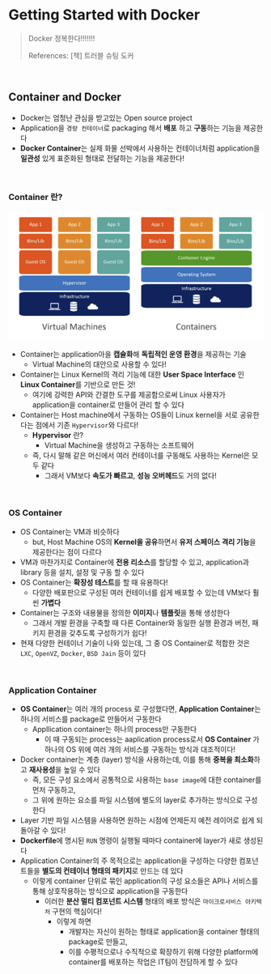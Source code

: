 # Getting Started with Docker

> Docker 정복한다!!!!!!!
>
> References: [책] 트러블 슈팅 도커

<br>

## Container and Docker

- Docker는 엄청난 관심을 받고있는 Open source project
- Application을 `경량 컨테이너`로 packaging 해서 **배포** 하고 **구동**하는 기능을 제공한다
- **Docker Container**는 실제 화물 선박에서 사용하는 컨테이너처럼 application을 **일관성** 있게 표준화된 형태로 전달하는 기능을 제공한다!

<br>

### Container 란?

![VM vs Container](../images/image-20200802224306612.png)

- Container는 application아을 **캡슐화**해 **독립적인 운영 환경**을 제공하는 기술
  - Virtual Machine의 대안으로 사용할 수 있다!
- Container는 Linux Kernel의 격리 기능에 대한 **User Space Interface** 인 **Linux Container**를 기반으로 만든 것!
  - 여기에 강력한 API와 간결한 도구를 제공함으로써 Linux 사용자가 application을 container로 만들어 관리 할 수 있다
- Container는 Host machine에서 구동하는 OS들이 Linux kernel을 서로 공유한다는 점에서 기존 `Hypervisor`와 다르다!
  - **Hypervisor** 란?
    - Virtual Machine을 생성하고 구동하는 소프트웨어
  - 즉, 다시 말해 같은 머신에서 여러 컨테이너를 구동해도 사용하는 Kernel은 모두 같다
    - 그래서 VM보다 **속도가 빠르고**, **성능 오버헤드**도 거의 없다!

<br>

### OS Container

- OS Container는 VM과 비슷하다
  - but, Host Machine OS의 **Kernel을 공유**하면서 **유저 스페이스 격리 기능**을 제공한다는 점이 다르다
- VM과 마찬가지로 Container에 **전용 리소스**를 할당할 수 있고, application과 library 등을 설치, 설정 및 구동 할 수 있다
- OS Container는 **확장성 테스트**를 할 때 유용하다!
  - 다양한 배포판으로 구성된 여러 컨테이너를 쉽게 배포할 수 있는데 VM보다 훨씬 **가볍다** 
- Container는 구조와 내용물을 정의한 **이미지**나 **템플릿**을 통해 생성한다
  - 그래서 개발 환경을 구축할 때 다른 Container와 동일한 실행 환경과 버전, 패키지 환경을 갖추도록 구성하기가 쉽다!
- 현재 다양한 컨테이너 기술이 나와 있는데, 그 중 OS Container로 적합한 것은 `LXC`, `OpenVZ`, `Docker`, `BSD Jain` 등이 있다

<br>

### Application Container

- **OS Container**는 여러 개의 process 로 구성했다면, **Application Container**는 하나의 서비스를 package로 만들어서 구동한다
  - Appllication container는 하나의 process만 구동한다
    - 이 때 구동되는 process는 aaplication process로서 **OS Container** 가 하나의 OS 위에 여러 개의 서비스를 구동하는 방식과 대조적이다!
- Docker container는 계층 (layer) 방식을 사용하는데, 이를 통해 **중복을 최소화**하고 **재사용성**을 높일 수 있다
  - 즉, 모든 구성 요소에서 공통적으로 사용하는 `base image`에 대한 container를 먼저 구동하고, 
  - 그 위에 원하는 요소를 파일 시스템에 별도의 layer로 추가하는 방식으로 구성한다
- Layer 기반 파일 시스템을 사용하면 원하는 시점에 언제든지 예전 레이어로 쉽게 되돌아갈 수 있다!
- **Dockerfile**에 명시된 `RUN`  명령이 실행될 때마다 container에 layer가 새로 생성된다
- Application Container의 주 목적으로는 application을 구성하는 다양한 컴포넌트들을 **별도의 컨테이너 형태의 패키지**로 만드는 데 있다
  - 이렇게 container 단위로 묶인 application의 구성 요소들은 API나 서비스를 통해 상호작용하는 방식으로 application을 구동한다
    - 이러한 **분산 멀티 컴포넌트 시스템** 형태의 배포 방식은 `마이크로서비스 아키텍처` 구현의 핵심이다!
      - 이렇게 하면 
        - 개발자는 자신이 원하는 형태로 application을 container 형태의 package로 만들고, 
        - 이를 수평적으로나 수직적으로 확장하기 위해 다양한 platform에 container를 배포하는 작업은 IT팀이 전담하게 할 수 있다

